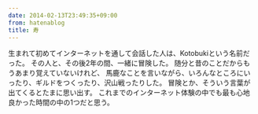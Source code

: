 ```yaml
---
date: 2014-02-13T23:49:35+09:00
from: hatenablog
title: 寿
---
```


<p>生まれて初めてインターネットを通して会話した人は、Kotobukiという名前だった。
その人と、その後2年の間、一緒に冒険した。
随分と昔のことだからもうあまり覚えていないけれど、
馬鹿なことを言いながら、いろんなところにいったり、ギルドをつくったり、沢山戦ったりした。
冒険とか、そういう言葉が出てくるとたまに思い出す。
これまでのインターネット体験の中でも最も心地良かった時間の中の1つだと思う。</p>

